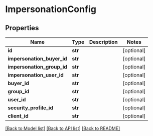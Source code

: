 # ImpersonationConfig

## Properties
Name | Type | Description | Notes
------------ | ------------- | ------------- | -------------
**id** | **str** |  | [optional] 
**impersonation_buyer_id** | **str** |  | [optional] 
**impersonation_group_id** | **str** |  | [optional] 
**impersonation_user_id** | **str** |  | [optional] 
**buyer_id** | **str** |  | [optional] 
**group_id** | **str** |  | [optional] 
**user_id** | **str** |  | [optional] 
**security_profile_id** | **str** |  | [optional] 
**client_id** | **str** |  | [optional] 

[[Back to Model list]](../README.md#documentation-for-models) [[Back to API list]](../README.md#documentation-for-api-endpoints) [[Back to README]](../README.md)


